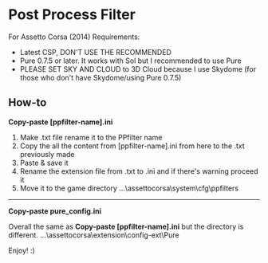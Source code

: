 # Post Process Filter
For Assetto Corsa (2014) Requirements:
- Latest CSP, DON'T USE THE RECOMMENDED
- Pure 0.7.5 or later. It works with Sol but I recommended to use Pure
- PLEASE SET SKY AND CLOUD to 3D Cloud because I use Skydome (for those who don't have Skydome/using Pure 0.7.5)

## How-to
**Copy-paste [ppfilter-name].ini**
1. Make .txt file rename it to the PPfilter name
2. Copy the all the content from [ppfilter-name].ini from here to the .txt previously made
3. Paste & save it
4. Rename the extension file from .txt to .ini and if there's warning proceed it
5. Move it to the game directory ...\assettocorsa\system\cfg\ppfilters
--------------------------------------------------------------------------------
**Copy-paste pure_config.ini**

Overall the same as **Copy-paste [ppfilter-name].ini** but the directory is different. ...\assettocorsa\extension\config-ext\Pure

Enjoy! :)
